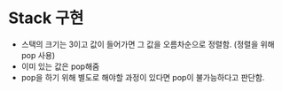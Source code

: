 # Stack 구현

- 스택의 크기는 3이고 값이 들어가면 그 값을 오름차순으로 정렬함. (정렬을 위해 pop 사용) 
- 이미 있는 값은 pop해줌
- pop을 하기 위해 별도로 해야할 과정이 있다면 pop이 불가능하다고 판단함.
